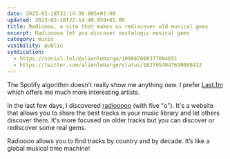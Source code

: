 ```yaml
---
date: 2023-02-18T22:14:30.895+01:00
updated: 2023-02-18T22:14:49.059+01:00
title: Radioooo, a site that makes us rediscover old musical gems
excerpt: Radiooooo let you discover nostalogic musical gems
category: music
visibility: public
syndication:
  - https://social.lol/@alienlebarge/109887808377084651
  - https://twitter.com/alienlebarge/status/1627054047630098432
---
```

The Spotify algorithm doesn't really show me anything new. I prefer [Last.fm](https://www.last.fm/) which offers me much more interesting artists.

In the last few days, I discovered [radiooooo](https://radiooooo.com/) (with five "o"). It's a website that allows you to share the best tracks in your music library and let others discover them.
It's more focused on older tracks but you can discover or rediscover some real gems.

Radioooo allows you to find tracks by country and by decade. It’s like a global musical time machine!
